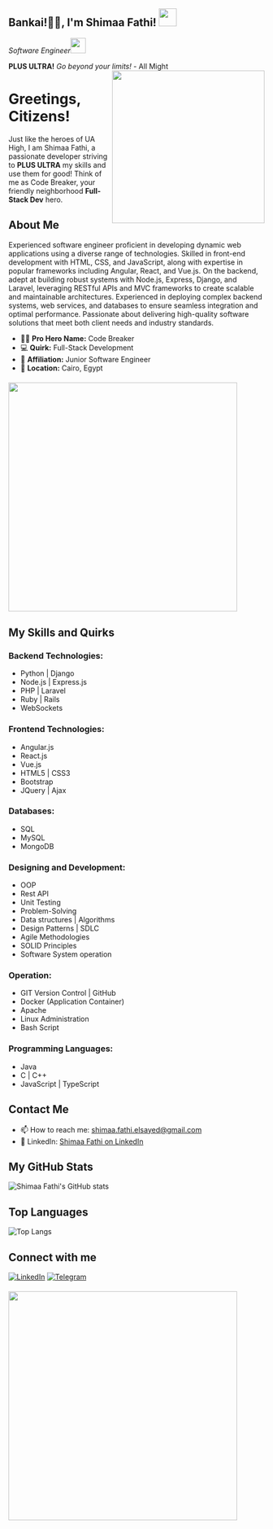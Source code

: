 <h2>Bankai!🙏🏻, I'm Shimaa Fathi! <img src="https://github.com/shimaafathi123/shimaafathi123/assets/93112282/59a543d3-904b-485a-8b89-ceff606ac88a" width="35"></h2>
<p><em>Software Engineer</a><img src="https://media.giphy.com/media/WUlplcMpOCEmTGBtBW/giphy.gif" width="30"> 
</em></p>

**PLUS ULTRA!** *Go beyond your limits!* - All Might
<img align='right' src="https://github.com/shimaafathi123/shimaafathi123/assets/93112282/91b1f81c-bb73-4779-ab04-ec1cf614804b" width="300">
  
<h1> Greetings, Citizens! </h1>

Just like the heroes of UA High, I am Shimaa Fathi, a passionate developer striving to **PLUS ULTRA** my skills and use them for good!  Think of me as Code Breaker, your friendly neighborhood **Full-Stack Dev** hero.

## About Me
Experienced software engineer proficient in developing dynamic web applications using a diverse range of technologies. 
Skilled in front-end development with HTML, CSS, and JavaScript, along with expertise in popular frameworks including Angular, React, and Vue.js. 
On the backend, adept at building robust systems with Node.js, Express, Django, and Laravel, leveraging RESTful APIs and MVC frameworks to create scalable and maintainable architectures. Experienced in deploying complex backend systems, web services, and databases to ensure seamless integration and optimal performance. 
Passionate about delivering high-quality software solutions that meet both client needs and industry standards.

- 🦸‍♂️ **Pro Hero Name:** Code Breaker
- 💻 **Quirk:** Full-Stack Development
- 🌟 **Affiliation:** Junior Software Engineer
- 📍 **Location:** Cairo, Egypt

<div class="text-center" style="margin-top: 20px;">
  <img src="https://github.com/shimaafathi123/shimaafathi123/assets/93112282/feeffba1-3079-43bb-ac38-6e239ceebb98" width="450" />
</div>

## My Skills and Quirks

### Backend Technologies:
- Python | Django
- Node.js | Express.js
- PHP | Laravel
- Ruby | Rails
- WebSockets

### Frontend Technologies:
- Angular.js
- React.js
- Vue.js
- HTML5 | CSS3
- Bootstrap
- JQuery | Ajax

### Databases:
- SQL
- MySQL
- MongoDB

### Designing and Development:
- OOP
- Rest API
- Unit Testing
- Problem-Solving
- Data structures | Algorithms
- Design Patterns | SDLC
- Agile Methodologies
- SOLID Principles
- Software System operation

### Operation:
- GIT Version Control | GitHub
- Docker (Application Container)
- Apache
- Linux Administration
- Bash Script

### Programming Languages:
- Java
- C | C++
- JavaScript | TypeScript


## Contact Me

- 📫 How to reach me: shimaa.fathi.elsayed@gmail.com
- 💼 LinkedIn: [Shimaa Fathi on LinkedIn](https://www.linkedin.com/in/shimaafathielsayed/)

## My GitHub Stats

![Shimaa Fathi's GitHub stats](https://github-readme-stats.vercel.app/api?username=shimaafathi123&show_icons=true&theme=tokyonight)

## Top Languages

![Top Langs](https://github-readme-stats.vercel.app/api/top-langs/?username=shimaafathi123&layout=compact&theme=tokyonight)

## Connect with me

[![LinkedIn](https://img.shields.io/badge/LinkedIn-blue?style=for-the-badge&logo=linkedin)](https://www.linkedin.com/in/shimaafathielsayed/)
[![Telegram](https://img.shields.io/badge/Telegram-blue?style=for-the-badge&logo=telegram)](https://t.me/shimaafathi4)

<div class="text-center" style="margin-top: 20px;">
  <img src="https://github.com/shimaafathi123/shimaafathi123/assets/93112282/520242c7-905c-4285-9ea9-5144494a5170" width="450" />
</div>
